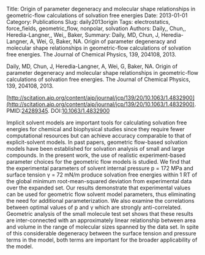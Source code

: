Title: Origin of parameter degeneracy and molecular shape relationships in geometric-flow calculations of solvation free energies
Date: 2013-01-01
Category: Publications
Slug: daily2013origin
Tags: electrostatics, force_fields, geometric_flow, nonpolar, solvation
Authors: Daily,, Chun,, Heredia-Langner,, Wei,, Baker,
Summary: Daily, MD, Chun, J, Heredia-Langner, A, Wei, G, Baker, NA. Origin of parameter degeneracy and molecular shape relationships in geometric-flow calculations of solvation free energies. The Journal of Chemical Physics, 139, 204108, 2013. 

Daily, MD, Chun, J, Heredia-Langner, A, Wei, G, Baker, NA. Origin of parameter degeneracy and molecular shape relationships in geometric-flow calculations of solvation free energies. The Journal of Chemical Physics, 139, 204108, 2013. 

[http://scitation.aip.org/content/aip/journal/jcp/139/20/10.1063/1.4832900](http://scitation.aip.org/content/aip/journal/jcp/139/20/10.1063/1.4832900). PMID:[24289345](http://www.ncbi.nlm.nih.gov/pubmed/24289345). DOI:[10.1063/1.4832900](http://dx.doi.org/10.1063/1.4832900)

Implicit solvent models are important tools for calculating solvation free energies for chemical and biophysical studies since they require fewer computational resources but can achieve accuracy comparable to that of explicit-solvent models. In past papers, geometric flow-based solvation models have been established for solvation analysis of small and large compounds. In the present work, the use of realistic experiment-based parameter choices for the geometric flow models is studied. We find that the experimental parameters of solvent internal pressure p = 172 MPa and surface tension γ = 72 mN/m produce solvation free energies within 1 RT of the global minimum root-mean-squared deviation from experimental data over the expanded set. Our results demonstrate that experimental values can be used for geometric flow solvent model parameters, thus eliminating the need for additional parameterization. We also examine the correlations between optimal values of p and γ which are strongly anti-correlated. Geometric analysis of the small molecule test set shows that these results are inter-connected with an approximately linear relationship between area and volume in the range of molecular sizes spanned by the data set. In spite of this considerable degeneracy between the surface tension and pressure terms in the model, both terms are important for the broader applicability of the model.

